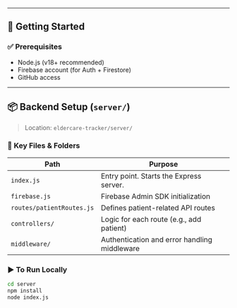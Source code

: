 
---

## 🚀 Getting Started

### ✅ Prerequisites

- Node.js (v18+ recommended)
- Firebase account (for Auth + Firestore)
- GitHub access

---

## 📦 Backend Setup (`server/`)

> Location: `eldercare-tracker/server/`

### 📂 Key Files & Folders

| Path                         | Purpose                                      |
|------------------------------|----------------------------------------------|
| `index.js`                   | Entry point. Starts the Express server.      |
| `firebase.js`                | Firebase Admin SDK initialization            |
| `routes/patientRoutes.js`    | Defines patient-related API routes           |
| `controllers/`               | Logic for each route (e.g., add patient)     |
| `middleware/`                | Authentication and error handling middleware |

### ▶️ To Run Locally

```bash
cd server
npm install
node index.js

